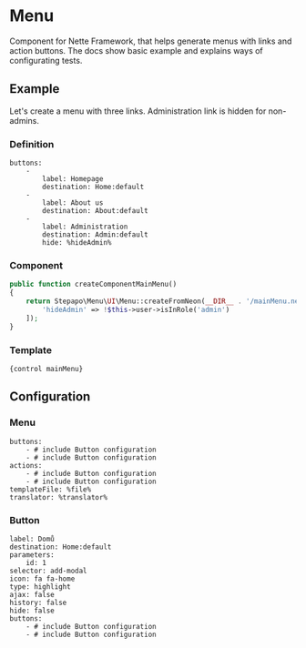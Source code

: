 # Menu

Component for Nette Framework, that helps generate menus with links and action buttons. The docs show basic example and explains ways of configurating tests.

## Example

Let's create a menu with three links. Administration link is hidden for non-admins.

### Definition

```neon
buttons:
	-
		label: Homepage
		destination: Home:default
	-
		label: About us
		destination: About:default
	-
		label: Administration
		destination: Admin:default
		hide: %hideAdmin%
```

### Component

```php
public function createComponentMainMenu()
{
	return Stepapo\Menu\UI\Menu::createFromNeon(__DIR__ . '/mainMenu.neon', [
		'hideAdmin' => !$this->user->isInRole('admin')
	]);
}
```

### Template

```latte
{control mainMenu}
```

## Configuration

### Menu

```neon
buttons:
	- # include Button configuration
	- # include Button configuration
actions:
	- # include Button configuration
	- # include Button configuration
templateFile: %file%
translator: %translator%
```

### Button

```neon
label: Domů
destination: Home:default
parameters:
	id: 1
selector: add-modal
icon: fa fa-home
type: highlight
ajax: false
history: false
hide: false
buttons:
	- # include Button configuration
	- # include Button configuration
```

